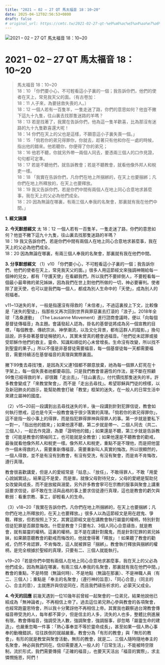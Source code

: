 ```yaml
---
title: "2021 – 02 – 27 QT 馬太福音 18：10~20"
date: 2025-04-12T02:56:53+0800
draft: false
# original_url: https://cmtc.tw/2021-02-27-qt-%e9%a6%ac%e5%a4%aa%e7%a6%8f%e9%9f%b3-18%ef%bc%9a1020
---
```


![2021 – 02 – 27 QT 馬太福音 18：10\~20](/images/qt.jpg   "2021 – 02 – 27 QT 馬太福音 18：10\~20")

# 2021 – 02 – 27 QT 馬太福音 18：10\~20

> 馬太福音 18：10\~20  
> 18：10 「你們要小心，不可輕看這小子裏的一個；我告訴你們，他們的使者在天上，常見我天父的面。（有古卷加：  
> 18：11 人子來，為要拯救失喪的人。）  
> 18：12 一個人若有一百隻羊，一隻走迷了路，你們的意思如何？他豈不撇下這九十九隻，往山裏去找那隻迷路的羊嗎？  
> 18：13 若是找著了，我實在告訴你們，他為這一隻羊歡喜，比為那沒有迷路的九十九隻歡喜還大呢！  
> 18：14 你們在天上的父也是這樣，不願意這小子裏失喪一個。」  
> 18：15 「倘若你的弟兄得罪你，你就去，趁著只有他和你在一處的時候，指出他的錯來。他若聽你，你便得了你的弟兄；  
> 18：16 他若不聽，你就另外帶一兩個人同去，要憑兩三個人的口作見證，句句都可定準。  
> 18：17 若是不聽他們，就告訴教會；若是不聽教會，就看他像外邦人和稅吏一樣。  
> 18：18 「我實在告訴你們，凡你們在地上所捆綁的，在天上也要捆綁；凡你們在地上所釋放的，在天上也要釋放。  
> 18：19 我又告訴你們，若是你們中間有兩個人在地上同心合意地求甚麼事，我在天上的父必為他們成全。  
> 18：20 因為無論在哪裏，有兩三個人奉我的名聚會，那裏就有我在他們中間。」

**1. 經文誦讀**

**2.  今天默想經文**
太 18：12 一個人若有一百隻羊，一隻走迷了路，你們的意思如何？他豈不撇下這九十九隻，往山裏去找那隻迷路的羊嗎？  
18：19 我又告訴你們，若是你們中間有兩個人在地上同心合意地求甚麼事，我在天上的父必為他們成全。  
18：20 因為無論在哪裏，有兩三個人奉我的名聚會，那裏就有我在他們中間。

**3. 分享默想經文**
（1）v10 「你們要小心，不可輕看這小子裏的一個；我告訴你們，他們的使者在天上，常見我天父的面。」很多人用這節經文來強調神賜給每一個神的兒女，都有「守護天使」在看顧我們，所以我們不要絆倒人，不要輕看每一個最小最卑微的弟兄姊妹，因為我們在世上對他們所做的一切，神必要審判。使者除了是天使，也可以是我們每一個人，都成為別人生命中的「天使」，成為別人的祝福者。

v11\~13迷失的羊，一般是指還沒有得救的「未信者」，不過這裏按上下文，比較像是「迷失的聖徒」，指那些又再次回到世界與罪惡裏去打滾的「浪子」。2018年全球 「洛桑運動」 （The Lausanne Movement）進行諮商會議時，便以「向每個基督徒傳福音」為主題。會議發起人認為，掛名的基督徒將成為另一個宣教的目標，「每個教會、傳統宗派、神學潮流，以及文化背景，都有這群人的蹤影。」換句話說，許多掛著基督徒稱號的人，其實未曾真的體會過福音。「他們從未認罪或接受耶穌作他們的救主，靈命、知識和順從的心未曾增長。生命沒有改變，所以找不到聖靈的果子。」所以不僅是非基督徒需要福音，每一個基督徒每一天都需要福音，需要持續活在基督福音的真理與實際裏面。

撇下99隻去尋找1隻，是因為天父連1個都不願意放棄，祂為每一個罪人釘死在十字架上，每一個失喪者祂都要尋回。只是我們教會普遍性的作法，是不斷在照顧99隻已經得救的羊，卻很難「走出去」，「往山裏去」，付代價找那隻迷失的羊。許多教會變成了「來教堂聚會」，而不是「走出去尋找」。希望耶穌與門徒的榜樣，以及新冠肺炎的啟示，能幫助教會打破「教堂」框架的迷失，在一般人的日常生活中來建立屬神的國度。

（2）v15\~20前一段講到出去尋找迷失的羊，後一段講到針對犯罪信徒，教會如何執行懲戒，這也是今天一般教會幾乎很少落實的真理。「倘若你的弟兄得罪你」，這不是指一般小事上的得罪，而是指犯罪得罪神與得罪人的事。第一步就是要私下一對一，「指出他的錯來」；如果他還不聽，第二步就是帶一、二個人同去（共二、三個人），一起去作見證，為要「證明他的錯」；如果還是不聽，第三步就是告訴教會（可能是教會的領袖同工，也可能就是全教會）；如果他還是不聽教會的勸戒，最後就看他像外邦人和稅吏一樣。像外邦人和稅吏，重點不是不理他，而是把他當作一個未得救的人，需要重新傳福音，需要重新叫人真實的悔改。所以很顯然的，一個人得救，並不是有沒有到教會，有沒有受洗，有沒有聚會，而是肯不肯悔改，遵行真理。

教會很喜歡講愛，但是人的愛經常是「姑息」、「放任」，不敢得罪人，不敢「用愛心說誠實話」，結果這不是愛，而是害。就像父母對待兒女，父母的愛總是幫助兒女改變與成長，而不是放縱與溺愛。另外許多教會寧可在宗教的服事與聚會上講重話要求信徒，卻不敢在生活與品格的事上要求信徒遵行真理，這也是教會的虧欠與軟弱：看重宗教、事工，卻輕看人的生命。

（3）v18\~20「我實在告訴你們，凡你們在地上所捆綁的，在天上也要捆綁；凡你們在地上所釋放的，在天上也要釋放。」很多人以為這節經文是用在趕鬼、爭戰、釋放，但若按照上下文，其實這節經文是在講教會執行屬靈的權柄，特別針對信徒犯罪是否願意悔改。什麼是教會？只要有2、3個人同心合意禱告，就是教會，就有屬靈的權柄。這裏的權柄，並不是在講針對魔鬼，而是針對犯罪的弟兄姊妹，如果願意聽教會的勸戒而悔改的，他就會得著「釋放」！如果聽了教會的勸戒，仍然不肯認罪，不肯悔改，這人就被罪惡「捆綁」。教會執行釋放與捆綁的權柄，是完全根據於聖經的真理，只要有二、三個人就能執行。

v19\~20「若是你們中間有兩個人在地上同心合意地求甚麼事，我在天上的父必為他們成全。因為無論在哪裏，有兩三個人奉我的名聚會，那裏就有我在他們中間。」教會的重點，不是時間（無論何時）、不是地點（無論在那裏）、不是神職人員（有二、三個人）；重點是「奉主的名聚會」（遵行神的旨意）、「同心合意」（同主的心、合主的意），主就應許與信徒同在，而且我們禱告祈求的，必蒙天父成全。

**4. 今天的回應**
前幾天遇到一位10幾年前曾經一起聚會的一位弟兄，結果他說他已經成為「無神論者」，不再相信上帝了。過去這位弟兄熱心參與教會的各項聚會，也經常跑靈恩特會，所以我十分驚訝他不再相信上帝。其實我也觀察過台灣教會傳福音帶受洗的人，每年都不算少，但是信主的人多，流失的人也多，整體比例進展有限。教會傳福音，強調受洗人數，強調聚會，強調服事，卻忽略「屬靈生命的建造」，也嚴重忽略一件事：「熱心事奉並不等於靈命成長」，甚至如果一個人熱心事奉的動機錯誤，往往跌倒的就越嚴重。教會分為「有形的教會」與「無形的教會」，有形的就是教堂與聚會活動，無形的教會，就是二、三個人隨時隨地奉主的名聚會，神必與我們同在。信仰需要進入一般人的「日常生活」，不能被時空限制，流於形式，我們需要傳揚「正確的福音」，也要天天活出「福音的實際」，求主憐憫施恩，阿們！
